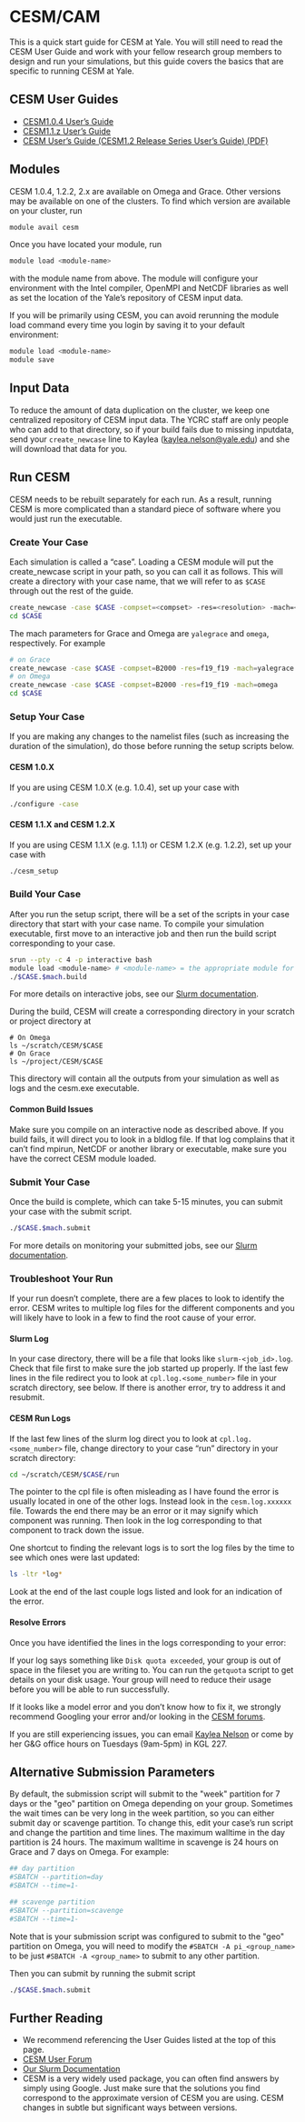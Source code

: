 # CESM/CAM

This is a quick start guide for CESM at Yale. You will still need to read the CESM User Guide and work with your fellow research group members to design and run your simulations, but this guide covers the basics that are specific to running CESM at Yale.

## CESM User Guides

* [CESM1.0.4 User’s Guide](http://www.cesm.ucar.edu/models/cesm1.0/cesm/cesm_doc_1_0_4/book1.html)
* [CESM1.1.z User’s Guide](http://www.cesm.ucar.edu/models/cesm1.1/cesm/doc/usersguide/book1.html)
* [CESM User’s Guide (CESM1.2 Release Series User’s Guide) (PDF)](http://www.cesm.ucar.edu/models/cesm1.2/cesm/doc/usersguide/book1.html)

## Modules

CESM 1.0.4, 1.2.2, 2.x are available on Omega and Grace. Other versions may be available on one of the clusters. To find which version are available on your cluster, run

``` bash
module avail cesm
```

Once you have located your module, run

``` bash
module load <module-name>
```

with the module name from above. The module will configure your environment with the Intel compiler, OpenMPI and NetCDF libraries as well as set the location of the Yale’s repository of CESM input data.

If you will be primarily using CESM, you can avoid rerunning the module load command every time you login by saving it to your default environment:

``` bash
module load <module-name>
module save
```

## Input Data

To reduce the amount of data duplication on the cluster, we keep one centralized repository of CESM input data. The YCRC staff are only people who can add to that directory, so if your build fails due to missing inputdata, send your `create_newcase` line to Kaylea ([kaylea.nelson@yale.edu](mailto:kaylea.nelson@yale.edu)) and she will download that data for you.

## Run CESM

CESM needs to be rebuilt separately for each run. As a result, running CESM is more complicated than a standard piece of software where you would just run the executable.

### Create Your Case

Each simulation is called a “case”. Loading a CESM module will put the create_newcase script in your path, so you can call it as follows. This will create a directory with your case name, that we will refer to as `$CASE`  through out the rest of the guide.

``` bash
create_newcase -case $CASE -compset=<compset> -res=<resolution> -mach=<machine>
cd $CASE
```

The mach parameters for Grace and Omega are `yalegrace` and `omega`, respectively. For example

``` bash
# on Grace
create_newcase -case $CASE -compset=B2000 -res=f19_f19 -mach=yalegrace
# on Omega
create_newcase -case $CASE -compset=B2000 -res=f19_f19 -mach=omega
cd $CASE
```

### Setup Your Case

If you are making any changes to the namelist files (such as increasing the duration of the simulation), do those before running the setup scripts below.

#### CESM 1.0.X

If you are using CESM 1.0.X (e.g. 1.0.4), set up your case with

``` bash
./configure -case
```

#### CESM 1.1.X and CESM 1.2.X

If you are using CESM 1.1.X (e.g. 1.1.1) or CESM 1.2.X (e.g. 1.2.2), set up your case with

``` bash
./cesm_setup
```

### Build Your Case

After you run the setup script, there will be a set of the scripts in your case directory that start with your case name. To compile your simulation executable, first move to an interactive job and then run the build script corresponding to your case.

``` bash
srun --pty -c 4 -p interactive bash
module load <module-name> # <module-name> = the appropriate module for your CESM version
./$CASE.$mach.build
```

For more details on interactive jobs, see our [Slurm documentation](/clusters-at-yale/job-scheduling#interactive-jobs).

During the build, CESM will create a corresponding directory in your scratch or project directory at

```
# On Omega
ls ~/scratch/CESM/$CASE
# On Grace
ls ~/project/CESM/$CASE
```

This directory will contain all the outputs from your simulation as well as logs and the cesm.exe executable.

#### Common Build Issues

Make sure you compile on an interactive node as described above. If you build fails, it will direct you to look in a bldlog file. If that log complains that it can’t find mpirun, NetCDF or another library or executable, make sure you have the correct CESM module loaded.

### Submit Your Case

Once the build is complete, which can take 5-15 minutes, you can submit your case with the submit script.

``` bash
./$CASE.$mach.submit
```

For more details on monitoring your submitted jobs, see our [Slurm documentation](/clusters-at-yale/job-scheduling).

### Troubleshoot Your Run

If your run doesn’t complete, there are a few places to look to identify the error. CESM writes to multiple log files for the different components and you will likely have to look in a few to find the root cause of your error.

#### Slurm Log

In your case directory, there will be a file that looks like `slurm-<job_id>.log`. Check that file first to make sure the job started up properly. If the last few lines in the file redirect you to look at `cpl.log.<some_number>` file in your scratch directory, see below. If there is another error, try to address it and resubmit.

#### CESM Run Logs

If the last few lines of the slurm log direct you to look at `cpl.log.<some_number>` file, change directory to your case “run” directory in your scratch directory:

``` bash
cd ~/scratch/CESM/$CASE/run
```

The pointer to the cpl file is often misleading as I have found the error is usually located in one of the other logs. Instead look in the `cesm.log.xxxxxx` file. Towards the end there may be an error or it may signify which component was running. Then look in the log corresponding to that component to track down the issue.

One shortcut to finding the relevant logs is to sort the log files by the time to see which ones were last updated:

``` bash
ls -ltr *log*
```

Look at the end of the last couple logs listed and look for an indication of the error.

#### Resolve Errors

Once you have identified the lines in the logs corresponding to your error:

If your log says something like `Disk quota exceeded`, your group is out of space in the fileset you are writing to. You can run the `getquota` script to get details on your disk usage. Your group will need to reduce their usage before you will be able to run successfully.

If it looks like a model error and you don’t know how to fix it, we strongly recommend Googling your error and/or looking in the [CESM forums](https://bb.cgd.ucar.edu).

If you are still experiencing issues, you can email [Kaylea Nelson](mailto:kaylea.nelson@yale.edu) or come by her G&G office hours on Tuesdays (9am-5pm) in KGL 227.

## Alternative Submission Parameters

By default, the submission script will submit to the "week" partition for 7 days or the "geo" partition on Omega depending on your group. Sometimes the wait times can be very long in the week partition, so you can either submit day or scavenge partition. To change this, edit your case’s run script and change the partition and time lines. The maximum walltime in the day partition is 24 hours. The maximum walltime in scavenge is 24 hours on Grace and 7 days on Omega. For example:

``` bash
## day partition
#SBATCH --partition=day
#SBATCH --time=1-
```

``` bash
## scavenge partition
#SBATCH --partition=scavenge
#SBATCH --time=1-
```

Note that is your submission script was configured to submit to the "geo" partition on Omega, you will need to modify the `#SBATCH -A pi_<group_name>` to be just `#SBATCH -A <group_name>` to submit to any other partition.

Then you can submit by running the submit script

``` bash
./$CASE.$mach.submit
```

## Further Reading

* We recommend referencing the User Guides listed at the top of this page.
* [CESM User Forum](https://bb.cgd.ucar.edu)
* [Our Slurm Documentation](/clusters-at-yale/job-scheduling)
* CESM is a very widely used package, you can often find answers by simply using Google. Just make sure that the solutions you find correspond to the approximate version of CESM you are using. CESM changes in subtle but significant ways between versions.